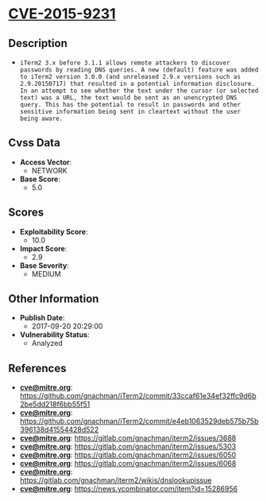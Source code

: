 
# [CVE-2015-9231](https://github.com/gnachman/iTerm2/commit/33ccaf61e34ef32ffc9d6b2be5dd218f6bb55f51)

## Description

- `iTerm2 3.x before 3.1.1 allows remote attackers to discover passwords by reading DNS queries. A new (default) feature was added to iTerm2 version 3.0.0 (and unreleased 2.9.x versions such as 2.9.20150717) that resulted in a potential information disclosure. In an attempt to see whether the text under the cursor (or selected text) was a URL, the text would be sent as an unencrypted DNS query. This has the potential to result in passwords and other sensitive information being sent in cleartext without the user being aware.`

## Cvss Data

- **Access Vector**:
  - NETWORK
- **Base Score**:
  - 5.0

## Scores

- **Exploitability Score**:
  - 10.0
- **Impact Score**:
  - 2.9
- **Base Severity**:
  - MEDIUM

## Other Information

- **Publish Date**:
  - 2017-09-20 20:29:00
- **Vulnerability Status**:
  - Analyzed

## References

- **cve@mitre.org**: https://github.com/gnachman/iTerm2/commit/33ccaf61e34ef32ffc9d6b2be5dd218f6bb55f51
- **cve@mitre.org**: https://github.com/gnachman/iTerm2/commit/e4eb1063529deb575b75b396138d41554428d522
- **cve@mitre.org**: https://gitlab.com/gnachman/iterm2/issues/3688
- **cve@mitre.org**: https://gitlab.com/gnachman/iterm2/issues/5303
- **cve@mitre.org**: https://gitlab.com/gnachman/iterm2/issues/6050
- **cve@mitre.org**: https://gitlab.com/gnachman/iterm2/issues/6068
- **cve@mitre.org**: https://gitlab.com/gnachman/iterm2/wikis/dnslookupissue
- **cve@mitre.org**: https://news.ycombinator.com/item?id=15286956

